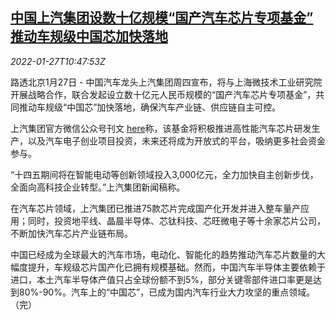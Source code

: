 <!--1643281263000-->
[中国上汽集团设数十亿规模“国产汽车芯片专项基金” 推动车规级中国芯加快落地](https://cn.reuters.com/article/saic-car-chip-fund-0127-idCNKBS2K1105)
------

<div><i>2022-01-27T10:47:53Z</i></div><p>路透北京1月27日 - 中国汽车龙头上汽集团周四宣布，将与上海微技术工业研究院开展战略合作，联合发起设立数十亿元人民币规模的“国产汽车芯片专项基金”，共同推动车规级“中国芯”加快落地，确保汽车产业链、供应链自主可控。</p><p>上汽集团官方微信公众号刊文 <a href="https://mp.weixin.qq.com/s/LEPXFsG2VTWjjXbPF6ssdA">here</a>称，该基金将积极推进高性能汽车芯片研发生产，以及汽车电子创业项目投资，未来还将成为开放式的平台，吸纳更多社会资金参与。</p><p>“十四五期间将在智能电动等创新领域投入3,000亿元，全力加快自主创新步伐，全面向高科技企业转型。”上汽集团新闻稿称。</p><p>在汽车芯片领域，上汽集团已推进75款芯片完成国产化开发并进入整车量产应用；同时，投资地平线、晶晨半导体、芯钛科技、芯旺微电子等十余家芯片公司，不断加快汽车芯片产业链布局。</p><p>中国已经成为全球最大的汽车市场，电动化、智能化的趋势推动汽车芯片数量的大幅度提升，车规级芯片国产化已拥有规模基础。然而，中国汽车半导体主要依赖于进口，本土汽车半导体产值只占全球份额不到5%，部分关键零部件进口率更是达到80%-90%。汽车上的“中国芯”，已成为国内汽车行业大力攻坚的重点领域。（完）</p>
